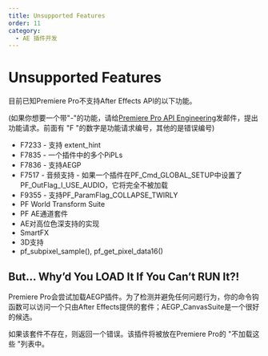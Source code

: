 ```yaml
---
title: Unsupported Features
order: 11
category:
  - AE 插件开发
---
```


# Unsupported Features

目前已知Premiere Pro不支持After Effects API的以下功能。

(如果你想要一个带"-"的功能，请给[Premiere Pro API Engineering](mailto:bbb%40adobe.com)发邮件，提出功能请求。前面有 "F "的数字是功能请求编号，其他的是错误编号)

- F7233 - 支持 extent_hint
- F7835 - 一个插件中的多个PiPLs
- F7836 - 支持AEGP
- F7517 - 音频支持 - 如果一个插件在PF_Cmd_GLOBAL_SETUP中设置了PF_OutFlag_I_USE_AUDIO，它将完全不被加载
- F9355 - 支持PF_ParamFlag_COLLAPSE_TWIRLY
- PF World Transform Suite
- PF AE通道套件
- AE对高位色深支持的实现
- SmartFX
- 3D支持
- pf_subpixel_sample(), pf_get_pixel_data16()

## But… Why’d You LOAD It If You Can’t RUN It?!

Premiere Pro会尝试加载AEGP插件。为了检测并避免任何问题行为，你的命令钩函数可以访问一个只由After Effects提供的套件；AEGP_CanvasSuite是一个很好的候选。

如果该套件不存在，则返回一个错误。该插件将被放在Premiere Pro的 "不加载这些 "列表中。